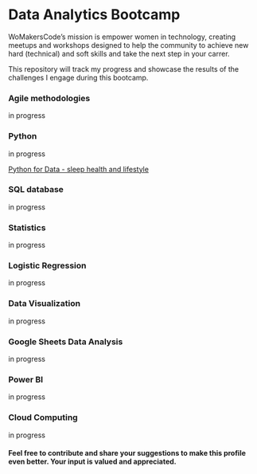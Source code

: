 # Data Analytics Bootcamp
WoMakersCode’s mission is empower women in technology, creating meetups and workshops designed to help the community to achieve new hard (technical) and soft skills and take the next step in your carrer.

This repository will track my progress and showcase the results of the challenges I engage during this bootcamp.

### Agile methodologies
in progress
### Python
in progress

<a href="Python_for_Data_sleep_health_and_lifestyle.ipynb">Python for Data - sleep health and lifestyle</a>
### SQL database
in progress
### Statistics
in progress
### Logistic Regression
in progress
### Data Visualization
in progress
### Google Sheets Data Analysis
in progress
### Power BI
in progress
### Cloud Computing
in progress

#### Feel free to contribute and share your suggestions to make this profile even better. Your input is valued and appreciated. 
